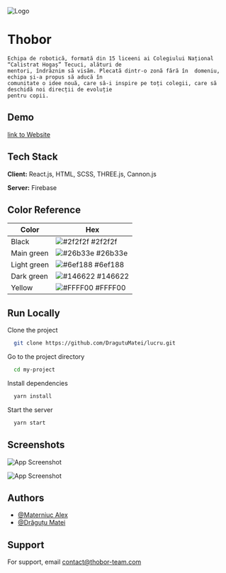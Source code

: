 ![Logo](https://thobor.ro/static/media/logo_thobor_celalalt.80e00709314501a3abba.png)


# Thobor

    Echipa de robotică, formată din 15 liceeni ai Colegiului Național “Calistrat Hogaș” Tecuci, alături de 
    mentori, îndrăznim să visăm. Plecată dintr-o zonă fără în  domeniu, echipa și-a propus să aducă în 
    comunitate o idee nouă, care să-i inspire pe toți colegii, care să deschidă noi direcții de evoluție 
    pentru copii.
        

## Demo
[link to Website](https://thobor-team.com)


## Tech Stack

**Client:** React.js, HTML, SCSS, THREE.js, Cannon.js

**Server:** Firebase 

## Color Reference

| Color             | Hex                                                                |
| ----------------- | ------------------------------------------------------------------ |
| Black | ![#2f2f2f](https://via.placeholder.com/10/0a192f?text=+) #2f2f2f |
| Main green | ![#26b33e](https://via.placeholder.com/10/f8f8f8?text=+) #26b33e |
| Light green | ![#6ef188](https://via.placeholder.com/10/00b48a?text=+) #6ef188 |
| Dark green | ![#146622](https://via.placeholder.com/10/00b48a?text=+) #146622 |
| Yellow | ![#FFFF00](https://via.placeholder.com/10/00b48a?text=+) #FFFF00 |
  
## Run Locally

Clone the project

```bash
  git clone https://github.com/DragutuMatei/lucru.git
```

Go to the project directory

```bash
  cd my-project
```

Install dependencies

```bash
  yarn install
```

Start the server

```bash
  yarn start
```


## Screenshots

![App Screenshot](https://res.cloudinary.com/thobor/image/upload/v1683569705/thobor/jbuehwdj7h5yxec6ccpt.png)

![App Screenshot](https://res.cloudinary.com/thobor/image/upload/v1683569705/thobor/warbxkwpjwhttamsw8nl.png)
## Authors

- [@Materniuc Alex](https://github.com/MaterniucAlex)
- [@Drăguțu Matei](https://github.com/DragutuMatei)


## Support

For support, email contact@thobor-team.com

